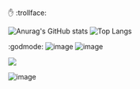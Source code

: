 :raised_hand: :trollface:

![Anurag's GitHub stats](https://github-readme-stats.vercel.app/api?username=shoober420&show_icons=true&theme=highcontrast&show=reviews,prs_merged,prs_merged_percentage) ![Top Langs](https://github-readme-stats.vercel.app/api/top-langs/?username=shoober420&layout=compact&theme=highcontrast&langs_count=20)

:godmode:
![image]({https://img.shields.io/badge/Gentoo-54487A?style=for-the-badge&logo=gentoo&logoColor=white})
![image]({https://img.shields.io/badge/Arch_Linux-1793D1?style=for-the-badge&logo=arch-linux&logoColor=white})


<img src="https://img.shields.io/badge/Counter_Strike-000000?style=for-the-badge&logo=counter-strike&logoColor=white" />

![image]({https://img.shields.io/badge/PlayStation-003791?style=for-the-badge&logo=playstation&logoColor=white})